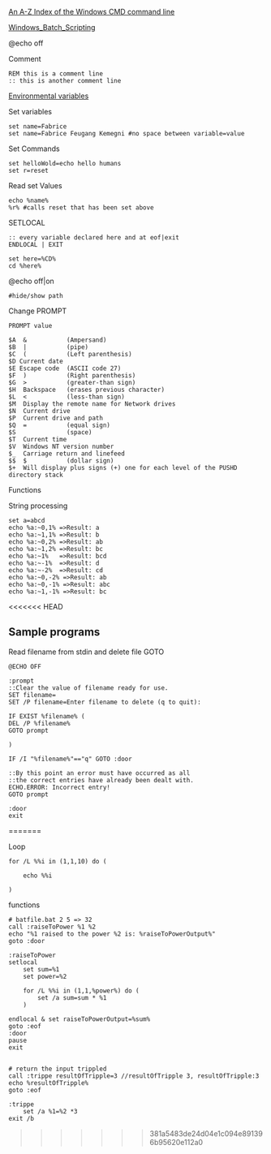 [An A-Z Index of the Windows CMD command line](https://ss64.com/nt/)

[Windows_Batch_Scripting](https://en.wikibooks.org/wiki/Windows_Batch_Scripting)

@echo off

Comment

	REM this is a comment line
	:: this is another comment line

[Environmental variables](https://ss64.com/nt/syntax-variables.html)

Set variables 

	
	set name=Fabrice
	set name=Fabrice Feugang Kemegni #no space between variable=value

Set Commands

	set helloWold=echo hello humans
	set r=reset

Read set Values

	echo %name%
	%r% #calls reset that has been set above

SETLOCAL

	:: every variable declared here and at eof|exit
	ENDLOCAL | EXIT

	set here=%CD%
	cd %here%

@echo off|on 

	
	#hide/show path

Change PROMPT

	PROMPT value 

	$A  &           (Ampersand) 
	$B  |           (pipe) 
	$C  (           (Left parenthesis) 
	$D Current date 
	$E Escape code  (ASCII code 27) 
	$F  )           (Right parenthesis) 
	$G  >           (greater-than sign) 
	$H  Backspace   (erases previous character) 
	$L  <           (less-than sign) 
	$M  Display the remote name for Network drives
	$N  Current drive 
	$P  Current drive and path 
	$Q  =           (equal sign) 
	$S              (space) 
	$T  Current time 
	$V  Windows NT version number 
	$_  Carriage return and linefeed 
	$$  $           (dollar sign)
	$+  Will display plus signs (+) one for each level of the PUSHD directory stack

Functions

String processing

	set a=abcd
	echo %a:~0,1% =>Result: a
	echo %a:~1,1% =>Result: b
	echo %a:~0,2% =>Result: ab
	echo %a:~1,2% =>Result: bc
	echo %a:~1%   =>Result: bcd
	echo %a:~-1%  =>Result: d
	echo %a:~-2%  =>Result: cd
	echo %a:~0,-2% =>Result: ab
	echo %a:~0,-1% =>Result: abc
	echo %a:~1,-1% =>Result: bc

<<<<<<< HEAD

## Sample programs

Read filename from stdin and delete file GOTO

	@ECHO OFF

	:prompt
	::Clear the value of filename ready for use.
	SET filename=
	SET /P filename=Enter filename to delete (q to quit): 

	IF EXIST %filename% (
	DEL /P %filename%
	GOTO prompt

	)

	IF /I "%filename%"=="q" GOTO :door

	::By this point an error must have occurred as all
	::the correct entries have already been dealt with.
	ECHO.ERROR: Incorrect entry!
	GOTO prompt

	:door
	exit

=======

Loop

	for /L %%i in (1,1,10) do (

  		echo %%i

	)

functions

		
	# batfile.bat 2 5 => 32
    call :raiseToPower %1 %2
    echo "%1 raised to the power %2 is: %raiseToPowerOutput%" 
    goto :door

    :raiseToPower
    setlocal
        set sum=%1
        set power=%2

        for /L %%i in (1,1,%power%) do (
            set /a sum=sum * %1
        )

    endlocal & set raiseToPowerOutput=%sum%
    goto :eof
    :door
    pause
    exit
	
	
	# return the input trippled
	call :trippe resultOfTripple=3 //resultOfTripple 3, resultOfTripple:3 
    echo %resultOfTripple%
    goto :eof

    :trippe
        set /a %1=%2 *3
    exit /b
	

>>>>>>> 381a5483de24d04e1c094e891396b95620e112a0
